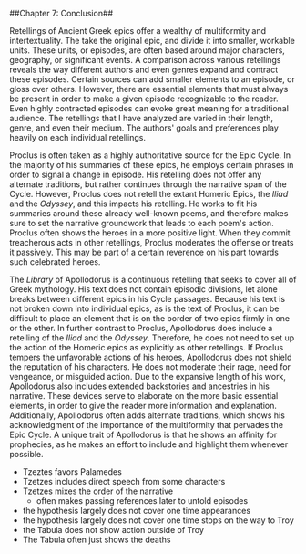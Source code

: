 ##Chapter 7: Conclusion##

Retellings of Ancient Greek epics offer a wealthy of multiformity and intertextuality. The take the original epic, and divide it into smaller, workable units. These units, or episodes, are often based around major characters, geography, or significant events. A comparison across various retellings reveals the way different authors and even genres expand and contract these episodes. Certain sources can add smaller elements to an episode, or gloss over others. However, there are essential elements that must always be present in order to make a given episode recognizable to the reader. Even highly contracted episodes can evoke great meaning for a traditional audience. The retellings that I have analyzed are varied in their length, genre, and even their medium. The authors' goals and preferences play heavily on each individual retellings. 

Proclus is often taken as a highly authoritative source for the Epic Cycle. In the majority of his summaries of these epics, he employs certain phrases in order to signal a change in episode. His retelling does not offer any alternate traditions, but rather continues through the narrative span of the Cycle. However, Proclus does not retell the extant Homeric Epics, the *Iliad* and the *Odyssey*, and this impacts his retelling. He works to fit his summaries around these already well-known poems, and therefore makes sure to set the narrative groundwork that leads to each poem's action. Proclus often shows the heroes in a more positive light. When they commit treacherous acts in other retellings, Proclus moderates the offense or treats it passively. This may be part of a certain reverence on his part towards such celebrated heroes. 

The *Library* of Apollodorus is a continuous retelling that seeks to cover all of Greek mythology. His text does not contain episodic divisions, let alone breaks between different epics in his Cycle passages. Because his text is not broken down into individual epics, as is the text of Proclus, it can be difficult to place an element that is on the border of two epics firmly in one or the other. In further contrast to Proclus, Apollodorus does include a retelling of the *Iliad* and the *Odyssey*. Therefore, he does not need to set up the action of the Homeric epics as explicitly as other retellings. If Proclus tempers the unfavorable actions of his heroes, Apollodorus does not shield the reputation of his characters. He does not moderate their rage, need for vengeance, or misguided action. Due to the expansive length of his work, Apollodorus also includes extended backstories and ancestries in his narrative. These devices serve to elaborate on the more basic essential elements, in order to give the reader more information and explanation. Additionally, Apollodorus often adds alternate traditions, which shows his acknowledgment of the importance of the multiformity that pervades the Epic Cycle. A unique trait of Apollodorus is that he shows an affinity for prophecies, as he makes an effort to include and highlight them whenever possible. 




- Tzeztes favors Palamedes
- Tzetzes includes direct speech from some characters
- Tzetzes mixes the order of the narrative
     - often makes passing references later to untold episodes
- the hypothesis largely does not cover one time appearances
- the hypothesis largely does not cover one time stops on the way to Troy
- the Tabula does not show action outside of Troy
- The Tabula often  just shows the deaths